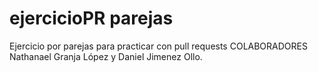 # ejercicioPR parejas
Ejercicio por parejas para practicar con pull requests
COLABORADORES
Nathanael Granja López y 
Daniel Jimenez Ollo.

